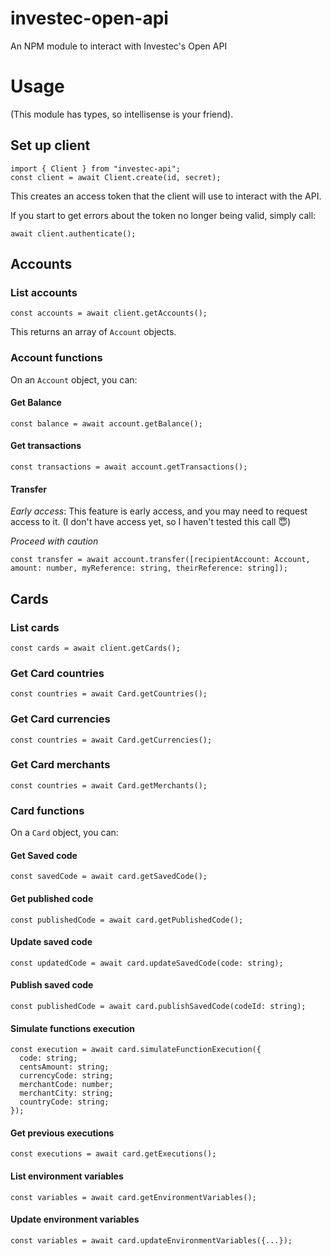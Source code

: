 # investec-open-api

An NPM module to interact with Investec's Open API

# Usage

(This module has types, so intellisense is your friend).

## Set up client

```
import { Client } from "investec-api";
const client = await Client.create(id, secret);
```

This creates an access token that the client will use to interact with the API.

If you start to get errors about the token no longer being valid, simply call:

```
await client.authenticate();
```

## Accounts

### List accounts

```
const accounts = await client.getAccounts();
```

This returns an array of `Account` objects.

### Account functions

On an `Account` object, you can:

#### Get Balance

```
const balance = await account.getBalance();
```

#### Get transactions

```
const transactions = await account.getTransactions();
```

#### Transfer

_Early access_: This feature is early access, and you may need to request access to it.
(I don't have access yet, so I haven't tested this call 😇)

_Proceed with caution_

```
const transfer = await account.transfer([recipientAccount: Account, amount: number, myReference: string, theirReference: string]);
```

## Cards

### List cards

```
const cards = await client.getCards();
```

### Get Card countries

```
const countries = await Card.getCountries();
```

### Get Card currencies

```
const countries = await Card.getCurrencies();
```

### Get Card merchants

```
const countries = await Card.getMerchants();
```

### Card functions

On a `Card` object, you can:

#### Get Saved code

```
const savedCode = await card.getSavedCode();
```

#### Get published code

```
const publishedCode = await card.getPublishedCode();
```

#### Update saved code

```
const updatedCode = await card.updateSavedCode(code: string);
```

#### Publish saved code

```
const publishedCode = await card.publishSavedCode(codeId: string);
```

#### Simulate functions execution

```
const execution = await card.simulateFunctionExecution({
  code: string;
  centsAmount: string;
  currencyCode: string;
  merchantCode: number;
  merchantCity: string;
  countryCode: string;
});
```

#### Get previous executions

```
const executions = await card.getExecutions();
```

#### List environment variables

```
const variables = await card.getEnvironmentVariables();
```

#### Update environment variables

```
const variables = await card.updateEnvironmentVariables({...});
```
